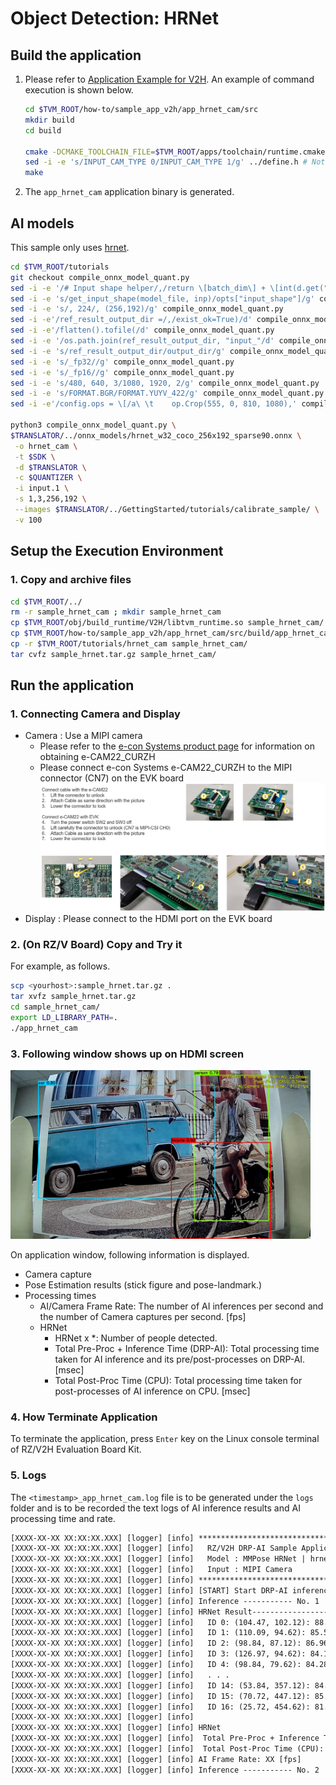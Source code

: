 # Object Detection: HRNet

## Build the application

1. Please refer to [Application Example for V2H](./../../../apps/build_appV2H.md#how-to-build-the-application).  An example of command execution is shown below.

   ```bash
   cd $TVM_ROOT/how-to/sample_app_v2h/app_hrnet_cam/src
   mkdir build
   cd build
   
   cmake -DCMAKE_TOOLCHAIN_FILE=$TVM_ROOT/apps/toolchain/runtime.cmake ..
   sed -i -e 's/INPUT_CAM_TYPE 0/INPUT_CAM_TYPE 1/g' ../define.h # Not executed when using a USB camera.
   make
   ```

2. The `app_hrnet_cam` application binary is generated.

## AI models

This sample only uses [hrnet](https://github.com/open-mmlab/mmpose/tree/v1.1.0).

```bash
cd $TVM_ROOT/tutorials
git checkout compile_onnx_model_quant.py
sed -i -e '/# Input shape helper/,/return \[batch_dim\] + \[int(d.get("dimValue")) for d in dim_info\[1::\]\]/d' compile_onnx_model_quant.py
sed -i -e 's/get_input_shape(model_file, inp)/opts["input_shape"]/g' compile_onnx_model_quant.py
sed -i -e 's/, 224/, (256,192)/g' compile_onnx_model_quant.py
sed -i -e'/ref_result_output_dir =/,/exist_ok=True)/d' compile_onnx_model_quant.py
sed -i -e'/flatten().tofile(/d' compile_onnx_model_quant.py
sed -i -e '/os.path.join(ref_result_output_dir, "input_"/d' compile_onnx_model_quant.py
sed -i -e 's/ref_result_output_dir/output_dir/g' compile_onnx_model_quant.py
sed -i -e 's/_fp32//g' compile_onnx_model_quant.py 
sed -i -e 's/_fp16//g' compile_onnx_model_quant.py
sed -i -e 's/480, 640, 3/1080, 1920, 2/g' compile_onnx_model_quant.py
sed -i -e 's/FORMAT.BGR/FORMAT.YUYV_422/g' compile_onnx_model_quant.py
sed -i -e'/config.ops = \[/a\ \t    op.Crop(555, 0, 810, 1080),' compile_onnx_model_quant.py

python3 compile_onnx_model_quant.py \
$TRANSLATOR/../onnx_models/hrnet_w32_coco_256x192_sparse90.onnx \
 -o hrnet_cam \
 -t $SDK \
 -d $TRANSLATOR \
 -c $QUANTIZER \
 -i input.1 \
 -s 1,3,256,192 \
 --images $TRANSLATOR/../GettingStarted/tutorials/calibrate_sample/ \
 -v 100 
```

## Setup the Execution Environment

### 1. Copy and archive files

```bash
cd $TVM_ROOT/../
rm -r sample_hrnet_cam ; mkdir sample_hrnet_cam
cp $TVM_ROOT/obj/build_runtime/V2H/libtvm_runtime.so sample_hrnet_cam/
cp $TVM_ROOT/how-to/sample_app_v2h/app_hrnet_cam/src/build/app_hrnet_cam sample_hrnet_cam/
cp -r $TVM_ROOT/tutorials/hrnet_cam sample_hrnet_cam/
tar cvfz sample_hrnet.tar.gz sample_hrnet_cam/
```

## Run the application

### 1. Connecting Camera and Display

- Camera : Use a MIPI camera
  - Please refer to the [e-con Systems product page](https://www.e-consystems.com/renesas/sony-starvis-imx462-ultra-low-light-camera-for-renesas-rz-v2h.asp) for information on obtaining e-CAM22_CURZH
  - Please connect e-con Systems e-CAM22_CURZH to the MIPI connector (CN7) on the EVK board
    <img src=../../img/connect_e-cam22_curzh_to_rzv2h_evk.png width=700>
- Display : Please connect to the HDMI port on the EVK board

### 2. **(On RZ/V Board)** Copy and Try it

For example, as follows.

```sh
scp <yourhost>:sample_hrnet.tar.gz .
tar xvfz sample_hrnet.tar.gz 
cd sample_hrnet_cam/
export LD_LIBRARY_PATH=.
./app_hrnet_cam
```

### 3. Following window shows up on HDMI screen

<img src=./img/application_result_on_hdmi_hrnet.png width=480>

On application window, following information is displayed.

- Camera capture
- Pose Estimation results (stick figure and pose-landmark.)  
- Processing times
  - AI/Camera Frame Rate: The number of AI inferences per second and the number of Camera captures per second. [fps]
  - HRNet
    - HRNet x *: Number of people detected.
    - Total Pre-Proc + Inference Time (DRP-AI): Total processing time taken for AI inference and its pre/post-processes on DRP-AI. [msec]
    - Total Post-Proc Time (CPU): Total processing time taken for post-processes of AI inference on CPU. [msec]

### 4. How Terminate Application

To terminate the application, press `Enter` key on the Linux console terminal of RZ/V2H Evaluation Board Kit.

### 5. Logs

The `<timestamp>_app_hrnet_cam.log` file is to be generated under the `logs` folder and is to be recorded the text logs of AI inference results and AI processing time and rate.

```txt
[XXXX-XX-XX XX:XX:XX.XXX] [logger] [info] ************************************************
[XXXX-XX-XX XX:XX:XX.XXX] [logger] [info]   RZ/V2H DRP-AI Sample Application
[XXXX-XX-XX XX:XX:XX.XXX] [logger] [info]   Model : MMPose HRNet | hrnet_cam
[XXXX-XX-XX XX:XX:XX.XXX] [logger] [info]   Input : MIPI Camera
[XXXX-XX-XX XX:XX:XX.XXX] [logger] [info] ************************************************
[XXXX-XX-XX XX:XX:XX.XXX] [logger] [info] [START] Start DRP-AI inference...
[XXXX-XX-XX XX:XX:XX.XXX] [logger] [info] Inference ----------- No. 1
[XXXX-XX-XX XX:XX:XX.XXX] [logger] [info] HRNet Result-------------------------------------
[XXXX-XX-XX XX:XX:XX.XXX] [logger] [info]   ID 0: (104.47, 102.12): 88.62%
[XXXX-XX-XX XX:XX:XX.XXX] [logger] [info]   ID 1: (110.09, 94.62): 85.55%
[XXXX-XX-XX XX:XX:XX.XXX] [logger] [info]   ID 2: (98.84, 87.12): 86.96%
[XXXX-XX-XX XX:XX:XX.XXX] [logger] [info]   ID 3: (126.97, 94.62): 84.18%
[XXXX-XX-XX XX:XX:XX.XXX] [logger] [info]   ID 4: (98.84, 79.62): 84.28%
[XXXX-XX-XX XX:XX:XX.XXX] [logger] [info]   . . .
[XXXX-XX-XX XX:XX:XX.XXX] [logger] [info]   ID 14: (53.84, 357.12): 84.08%
[XXXX-XX-XX XX:XX:XX.XXX] [logger] [info]   ID 15: (70.72, 447.12): 85.94%
[XXXX-XX-XX XX:XX:XX.XXX] [logger] [info]   ID 16: (25.72, 454.62): 81.45%b
[XXXX-XX-XX XX:XX:XX.XXX] [logger] [info]
[XXXX-XX-XX XX:XX:XX.XXX] [logger] [info] HRNet
[XXXX-XX-XX XX:XX:XX.XXX] [logger] [info]  Total Pre-Proc + Inference Time (DRP-AI): xx [ms]
[XXXX-XX-XX XX:XX:XX.XXX] [logger] [info]  Total Post-Proc Time (CPU): X.X [ms]
[XXXX-XX-XX XX:XX:XX.XXX] [logger] [info] AI Frame Rate: XX [fps]
[XXXX-XX-XX XX:XX:XX.XXX] [logger] [info] Inference ----------- No. 2
```
